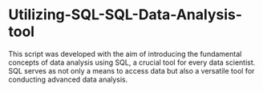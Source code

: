 # Utilizing-SQL-SQL-Data-Analysis-tool
This script was developed with the aim of introducing the fundamental concepts of data analysis using SQL, a crucial tool for every data scientist. SQL serves as not only a means to access data but also a versatile tool for conducting advanced data analysis.  
